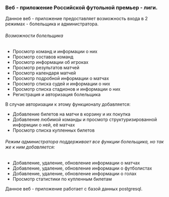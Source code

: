 <h3>Веб - приложение Российской футольной премьер - лиги.</h3>

Данное веб - приложение предоставляет возможность входа в 2 режимах - 
болельщика и администратора.
<h6> Возможности болельщика</h6>
<ul>
<li>
Просмотр команд и информации о них
</li>
<li>
Просмотр составов команд</li>
<li>
Просмотр информации об игроках</li>
<li>
Просмотр результатов матчей</li>
<li>
Просмотр календаря матчей</li>
<li>
Просмотр подробной информации о матчах</li>
<li>
Просмотр списка судей и информации о них
</li>
<li>
Просмотр списка стадионов и информации о них</li>
<li>Регистрация и авторизация болельщика</li>

</ul>

В случае авторизации к этому функционалу добавляется: 

<ul>
<li>
Добавление билетов на матчи в корзину и их покупка
</li>
<li>
Добавление любимой команды и просмотр структуризированной информции о ней, её матчах</li>
<li>
Просмотр списка купленных билетов</li>
</ul>


<h6>Режим администратора поддерживает все функции болельщика, но так же к ним добавляется:</h6>

<ul>
<li>
Добавление, удаление, обновление информации о матчах
</li>
<li>
Добавление, удаление, обновление информации о футболистах
</li>
<li>
Добавление, удаление, обновление информации о голах
</li>
<li>
Просмотр статистики по купленным билетам</li>
</ul>

Данное веб - приложение работает с базой данных postgresql. 